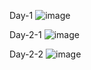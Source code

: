 Day-1
![image](https://github.com/user-attachments/assets/81b67edd-d1a9-422a-9920-1ddf907f6937)

Day-2-1
![image](https://github.com/user-attachments/assets/5339f06d-abb6-4279-bb1d-fd0a2566d690)

Day-2-2
![image](https://github.com/user-attachments/assets/0dc14973-bad3-437f-b2a9-c22718633050)


